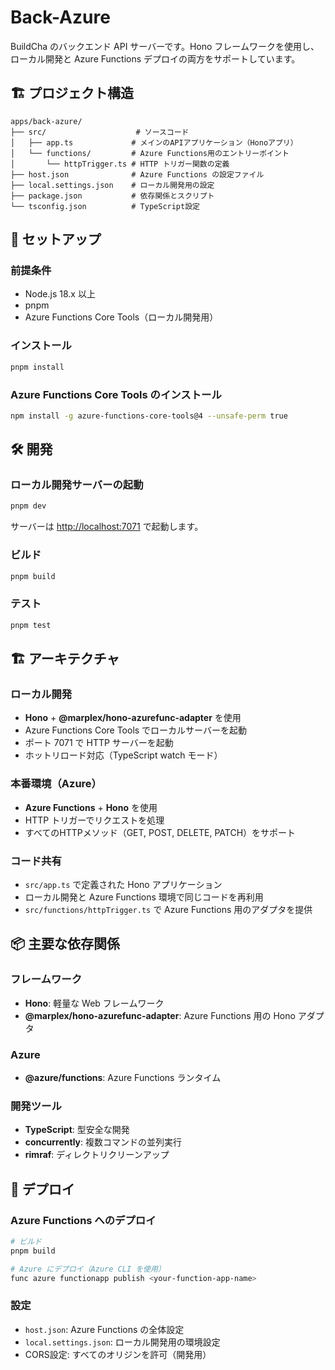 # Back-Azure

BuildCha のバックエンド API サーバーです。Hono フレームワークを使用し、ローカル開発と Azure Functions デプロイの両方をサポートしています。

## 🏗️ プロジェクト構造

```
apps/back-azure/
├── src/                    # ソースコード
│   ├── app.ts             # メインのAPIアプリケーション（Honoアプリ）
│   └── functions/         # Azure Functions用のエントリーポイント
│       └── httpTrigger.ts # HTTP トリガー関数の定義
├── host.json              # Azure Functions の設定ファイル
├── local.settings.json    # ローカル開発用の設定
├── package.json           # 依存関係とスクリプト
└── tsconfig.json          # TypeScript設定
```

## 🚀 セットアップ

### 前提条件

- Node.js 18.x 以上
- pnpm
- Azure Functions Core Tools（ローカル開発用）

### インストール

```bash
pnpm install
```

### Azure Functions Core Tools のインストール

```bash
npm install -g azure-functions-core-tools@4 --unsafe-perm true
```

## 🛠️ 開発

### ローカル開発サーバーの起動

```bash
pnpm dev
```

サーバーは [http://localhost:7071](http://localhost:7071) で起動します。

### ビルド

```bash
pnpm build
```

### テスト

```bash
pnpm test
```

## 🏗️ アーキテクチャ

### ローカル開発

- **Hono** + **@marplex/hono-azurefunc-adapter** を使用
- Azure Functions Core Tools でローカルサーバーを起動
- ポート 7071 で HTTP サーバーを起動
- ホットリロード対応（TypeScript watch モード）

### 本番環境（Azure）

- **Azure Functions** + **Hono** を使用
- HTTP トリガーでリクエストを処理
- すべてのHTTPメソッド（GET, POST, DELETE, PATCH）をサポート

### コード共有

- `src/app.ts` で定義された Hono アプリケーション
- ローカル開発と Azure Functions 環境で同じコードを再利用
- `src/functions/httpTrigger.ts` で Azure Functions 用のアダプタを提供

## 📦 主要な依存関係

### フレームワーク

- **Hono**: 軽量な Web フレームワーク
- **@marplex/hono-azurefunc-adapter**: Azure Functions 用の Hono アダプタ

### Azure

- **@azure/functions**: Azure Functions ランタイム

### 開発ツール

- **TypeScript**: 型安全な開発
- **concurrently**: 複数コマンドの並列実行
- **rimraf**: ディレクトリクリーンアップ

## 🚀 デプロイ

### Azure Functions へのデプロイ

```bash
# ビルド
pnpm build

# Azure にデプロイ（Azure CLI を使用）
func azure functionapp publish <your-function-app-name>
```

### 設定

- `host.json`: Azure Functions の全体設定
- `local.settings.json`: ローカル開発用の環境設定
- CORS設定: すべてのオリジンを許可（開発用）
